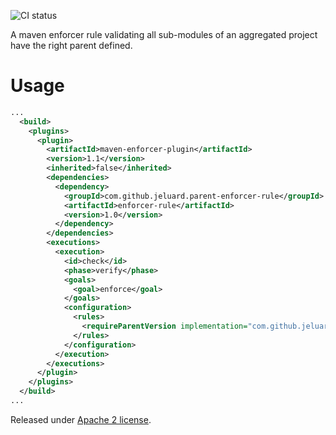 ![CI status](https://secure.travis-ci.org/jeluard/parent-enforcer-rule.png)

A maven enforcer rule validating all sub-modules of an aggregated project have the right parent defined.

# Usage

```xml
...
  <build>
    <plugins>
      <plugin>
        <artifactId>maven-enforcer-plugin</artifactId>
        <version>1.1</version>
        <inherited>false</inherited>
        <dependencies>
          <dependency>
            <groupId>com.github.jeluard.parent-enforcer-rule</groupId>
            <artifactId>enforcer-rule</artifactId>
            <version>1.0</version>
          </dependency>
        </dependencies>
        <executions>
          <execution>
            <id>check</id>
            <phase>verify</phase>
            <goals>
              <goal>enforce</goal>
            </goals>
            <configuration>
              <rules>
                <requireParentVersion implementation="com.github.jeluard.maven.ParentEnforcerRule" />
              </rules>
            </configuration>
          </execution>
        </executions>
      </plugin>
    </plugins>
  </build>
...
```

Released under [Apache 2 license](http://www.apache.org/licenses/LICENSE-2.0.html).
